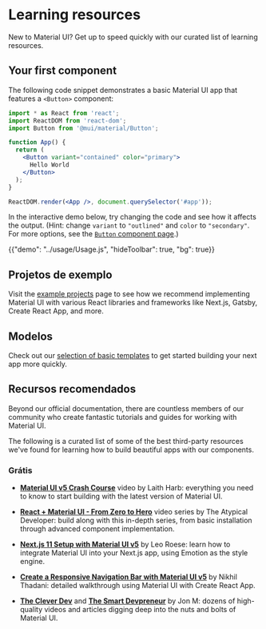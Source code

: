 # Learning resources

<p class="description">New to Material UI? Get up to speed quickly with our curated list of learning resources.</p>

## Your first component

The following code snippet demonstrates a basic Material UI app that features a `<Button>` component:

```jsx
import * as React from 'react';
import ReactDOM from 'react-dom';
import Button from '@mui/material/Button';

function App() {
  return (
    <Button variant="contained" color="primary">
      Hello World
    </Button>
  );
}

ReactDOM.render(<App />, document.querySelector('#app'));
```

In the interactive demo below, try changing the code and see how it affects the output. (Hint: change `variant` to `"outlined"` and `color` to `"secondary"`. For more options, see the [`Button` component page](components/buttons/).)

{{"demo": "../usage/Usage.js", "hideToolbar": true, "bg": true}}

## Projetos de exemplo

Visit the [example projects](/getting-started/example-projects/) page to see how we recommend implementing Material UI with various React libraries and frameworks like Next.js, Gatsby, Create React App, and more.

## Modelos

Check out our [selection of basic templates](/getting-started/templates/) to get started building your next app more quickly.

## Recursos recomendados

Beyond our official documentation, there are countless members of our community who create fantastic tutorials and guides for working with Material UI.

The following is a curated list of some of the best third-party resources we've found for learning how to build beautiful apps with our components.

### Grátis

- [**Material UI v5 Crash Course**](https://www.youtube.com/watch?v=o1chMISeTC0) video by Laith Harb: everything you need to know to start building with the latest version of Material UI.

- [**React + Material UI - From Zero to Hero**](https://www.youtube.com/playlist?list=PLDxCaNaYIuUlG5ZqoQzFE27CUOoQvOqnQ) video series by The Atypical Developer: build along with this in-depth series, from basic installation through advanced component implementation.

- [**Next.js 11 Setup with Material UI v5**](https://www.youtube.com/watch?v=IFaFFmPYyMI) by Leo Roese: learn how to integrate Material UI into your Next.js app, using Emotion as the style engine.

- [**Create a Responsive Navigation Bar with Material UI v5**](https://www.youtube.com/watch?v=lUkxSnJ7aDw) by Nikhil Thadani: detailed walkthrough using Material UI with Create React App.

- [**The Clever Dev**](https://www.youtube.com/channel/UCb6AZy0_D1y661PMZck3jOw) and [**The Smart Devpreneur**](https://smartdevpreneur.com/category/javascript/material-ui/) by Jon M: dozens of high-quality videos and articles digging deep into the nuts and bolts of Material UI.
